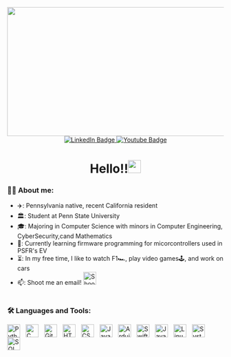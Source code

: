 <!---
kylegeorge10/kylegeorge10 is a ✨ special ✨ repository because its `README.md` (this file) appears on your GitHub profile.
You can click the Preview link to take a look at your changes.
--->

<div align="center">
  <img src="https://media.giphy.com/media/dWesBcTLavkZuG35MI/giphy.gif" width="600" height="300"/>
</div>
<div id="badges" align="center">
  <a href="https://www.linkedin.com/in/kylegeorge23">
    <img src="https://img.shields.io/badge/LinkedIn-0077B5?style=for-the-badge&logo=linkedin&logoColor=white" alt="LinkedIn Badge"/>
  </a>
  <a href="https://www.instagram.com/_kyle.george_">
    <img src="https://img.shields.io/badge/Instagram-E4405F?style=for-the-badge&logo=instagram&logoColor=white" alt="Youtube Badge"/>
  </a>
</div>
<div align="center">
 <img src="https://komarev.com/ghpvc/?username=kylegeorge10&style=flat-square&color=blue" alt=""/>
  <h1>
Hello!!<img src="https://media.giphy.com/media/hvRJCLFzcasrR4ia7z/giphy.gif" width="30px"/>
</h1>
  
  
</div>

</div>

### 👨‍💻 About me:
- ✈️: Pennsylvania native, recent California resident
- 🏛️: Student at Penn State University
- 🎓: Majoring in Computer Science with minors in Computer Engineering, CyberSecurity,cand Mathematics
- 🔋: Currently learning firmware programming for micorcontrollers used in PSFR's EV
- ⏳: In my free time, I like to watch F1🏎️, play video games🕹️, and work on cars
  </a>
- 📫: Shoot me an email! <a href="mailto:kyle.kylegeorge@gmail.com">
    <img src="https://preview.redd.it/izqwm1g21b751.png?auto=webp&s=da8f46dec79e38870efeac10d5a829e50792686b" alt="Shoot me an email" width="30px"/> 
  </a>

#
### :hammer_and_wrench: Languages and Tools:

</div>

<img align="left" alt="Python" width="30px" style="padding-right:10px;" src="https://cdn.jsdelivr.net/gh/devicons/devicon/icons/python/python-plain.svg" />

<img align="left" alt="C" width="30px" style="padding-right:10px;" src="https://upload.wikimedia.org/wikipedia/commons/thumb/1/18/C_Programming_Language.svg/1200px-C_Programming_Language.svg.png" />

<img align="left" alt="GitHub" width="30px" style="padding-right:10px;" src="https://cdn.icon-icons.com/icons2/2429/PNG/512/github_logo_icon_147285.png"/>

<img align="left" alt="HTML" width="30px" style="padding-right:10px;" src="https://en.wikipedia.org/wiki/HTML5#/media/File:HTML5_logo_and_wordmark.svg" />

<img align="left" alt="CSS" width="30px" style="padding-right:10px;" src="https://en.wikipedia.org/wiki/CSS#/media/File:CSS3_logo_and_wordmark.svg" />

<img align="left" alt="JavaScript" width="30px" style="padding-right:10px;" src="https://pluralsight2.imgix.net/paths/images/javascript-542e10ea6e.png" />

<img align="left" alt="Arduino" width="30px" style="padding-right:10px;" src="https://en.wikipedia.org/wiki/Arduino#/media/File:Arduino_Logo_Registered.svg" />

<img align="left" alt="SwiftUI" width="30px" style="padding-right:10px;" src="https://developer.apple.com/assets/elements/icons/swiftui/swiftui-96x96_2x.png" />

<img align="left" alt="Java" width="30px" style="padding-right:10px;" src="https://cdn.jsdelivr.net/gh/devicons/devicon/icons/java/java-original.svg"/>

<img align="left" alt="Linux" width="30px" style="padding-right:10px;" src="https://cdn.jsdelivr.net/gh/devicons/devicon/icons/linux/linux-original.svg" />

<img align="left" alt="SystemVerilog" width="30px" style="padding-right:10px;" src="https://cdn.icon-icons.com/icons2/2107/PNG/512/file_type_light_systemverilog_icon_130431.png" />

<img align="left" alt="SQL" width="30px" style="padding-right:10px;" src="https://db.cs.uni-tuebingen.de/teaching/ws2223/sql-is-a-programming-language/logo.svg" />

 </div>
<br />
</div>
